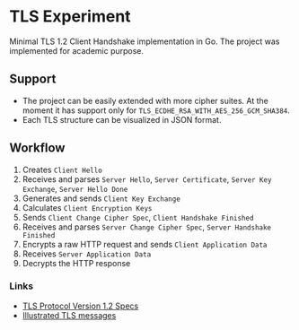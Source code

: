 # TLS Experiment

Minimal TLS 1.2 Client Handshake implementation in Go. The project was implemented for academic purpose.

## Support
- The project can be easily extended with more cipher suites. At the moment it has support only for `TLS_ECDHE_RSA_WITH_AES_256_GCM_SHA384`.
- Each TLS structure can be visualized in JSON format.

## Workflow
1. Creates `Client Hello`
2. Receives and parses `Server Hello`, `Server Certificate`, `Server Key Exchange`, `Server Hello Done`
3. Generates and sends `Client Key Exchange`
4. Calculates `Client Encryption Keys`
5. Sends `Client Change Cipher Spec`, `Client Handshake Finished`
6. Receives and parses `Server Change Cipher Spec`, `Server Handshake Finished`
7. Encrypts a raw HTTP request and sends `Client Application Data`
8. Receives `Server Application Data`
9. Decrypts the HTTP response

### Links
- [TLS Protocol Version 1.2 Specs](https://tools.ietf.org/html/rfc5246)
- [Illustrated TLS messages](https://tls.ulfheim.net/)
